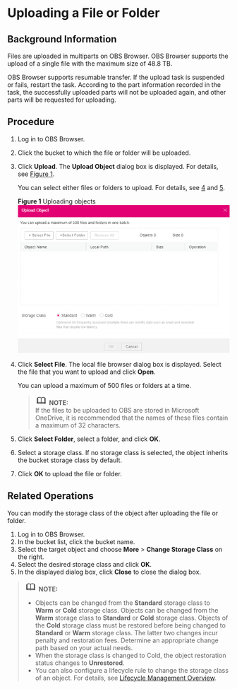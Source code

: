 # Uploading a File or Folder<a name="obs_03_0414"></a>

## Background Information<a name="s045964f75c0c425e8b83cc316253df60"></a>

Files are uploaded in multiparts on OBS Browser. OBS Browser supports the upload of a single file with the maximum size of 48.8 TB.

OBS Browser supports resumable transfer. If the upload task is suspended or fails, restart the task. According to the part information recorded in the task, the successfully uploaded parts will not be uploaded again, and other parts will be requested for uploading.

## Procedure<a name="section17413132119540"></a>

1.  Log in to OBS Browser.
2.  Click the bucket to which the file or folder will be uploaded.
3.  Click  **Upload**. The  **Upload Object**  dialog box is displayed. For details, see  [Figure 1](#obs_03_0024_fig1511502439).

    You can select either files or folders to upload. For details, see  [4](#obs_03_0024_li1356818523426)  and  [5](#obs_03_0024_li018223074620).

    **Figure  1**  Uploading objects<a name="obs_03_0024_fig1511502439"></a>  
    ![](figures/uploading-objects-3.png "uploading-objects-3")

4.  <a name="obs_03_0024_li1356818523426"></a>Click  **Select File**. The local file browser dialog box is displayed. Select the file that you want to upload and click  **Open**.

    You can upload a maximum of 500 files or folders at a time.

    >![](public_sys-resources/icon-note.gif) **NOTE:**   
    >If the files to be uploaded to OBS are stored in Microsoft OneDrive, it is recommended that the names of these files contain a maximum of 32 characters.  

5.  <a name="obs_03_0024_li018223074620"></a>Click  **Select Folder**, select a folder, and click  **OK**.
6.  Select a storage class. If no storage class is selected, the object inherits the bucket storage class by default.
7.  Click  **OK**  to upload the file or folder.

## Related Operations<a name="s83b1332d69ea4d16880807bf9813be62"></a>

You can modify the storage class of the object after uploading the file or folder.

1.  Log in to OBS Browser.
2.  In the bucket list, click the bucket name.
3.  Select the target object and choose  **More**  \>  **Change Storage Class**  on the right.
4.  Select the desired storage class and click  **OK**.
5.  In the displayed dialog box, click  **Close**  to close the dialog box.

>![](public_sys-resources/icon-note.gif) **NOTE:**   
>-   Objects can be changed from the  **Standard**  storage class to  **Warm**  or  **Cold**  storage class. Objects can be changed from the  **Warm**  storage class to  **Standard**  or  **Cold**  storage class. Objects of the  **Cold**  storage class must be restored before being changed to  **Standard**  or  **Warm**  storage class. The latter two changes incur penalty and restoration fees. Determine an appropriate change path based on your actual needs.  
>-   When the storage class is changed to Cold, the object restoration status changes to  **Unrestored**.  
>-   You can also configure a lifecycle rule to change the storage class of an object. For details, see  [Lifecycle Management Overview](lifecycle-management-overview-(browser).md).  

